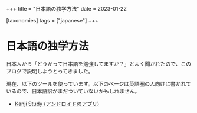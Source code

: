 +++
title = "日本語の独学方法"
date = 2023-01-22

[taxonomies]
tags = ["japanese"]
+++

# 日本語の独学方法

日本人から「どうかって日本語を勉強してますか？」とよく聞かれたので、このブログで説明しようとってきました。

現在、以下のツールを使っています。以下のページは英語圏の人向けに書かれているので、日本語訳がまだついていないかもしれません。

- [Kanji Study (アンドロイドのアプリ)](@/blog/kanji-study.md)

